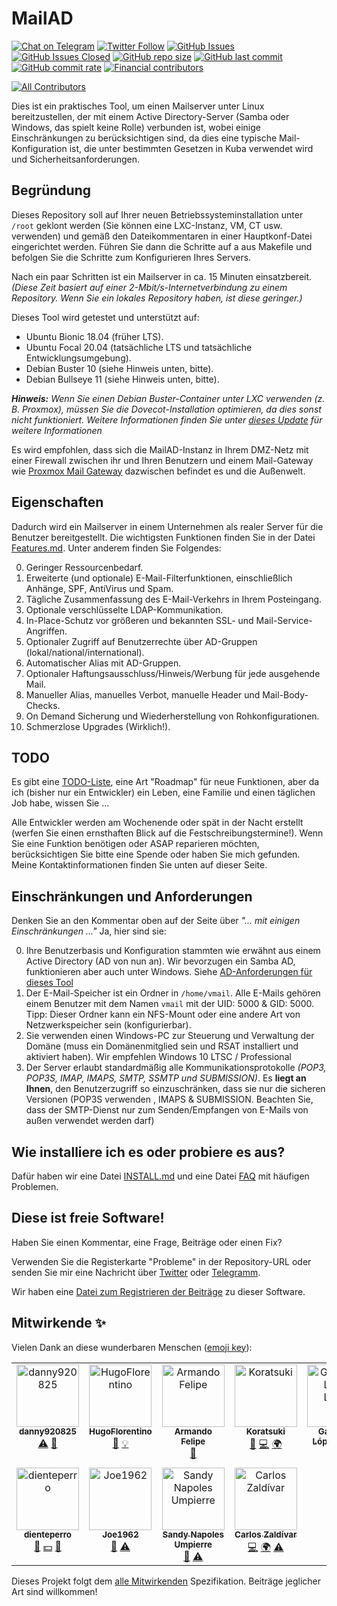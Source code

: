 # MailAD

[![Chat on Telegram](https://img.shields.io/badge/Chat%20on-Telegram-brightgreen?style=flat-square)](https://t.me/MailAD_dev) [![Twitter Follow](https://img.shields.io/twitter/follow/co7wt?label=Follow&style=flat-square)](https://twitter.com/co7wt) [![GitHub Issues](https://img.shields.io/github/issues/stdevPavelmc/mailad?style=flat-square)](https://github.com/stdevPavelmc/mailad/issues) [![GitHub Issues Closed](https://img.shields.io/github/issues-closed/stdevPavelmc/mailad?style=flat-square)](https://github.com/stdevPavelmc/mailad/issues?q=is%3Aissue+is%3Aclosed) [![GitHub repo size](https://img.shields.io/github/repo-size/stdevPavelmc/mailad?style=flat-square)](https://github.com/stdevPavelmc/mailad/archive/master.zip) [![GitHub last commit](https://img.shields.io/github/last-commit/stdevPavelmc/mailad?style=flat-square)](https://github.com/stdevPavelmc/mailad/commits/master) [![GitHub commit rate](https://img.shields.io/github/commit-activity/m/stdevPavelmc/mailad?style=flat-square)](https://github.com/stdevPavelmc/mailad/commits/master) [![Financial contributors](https://opencollective.com/mailad/tiers/badge.svg)](https://opencollective.com/mailad)

<!-- ALL-CONTRIBUTORS-BADGE:START - Do not remove or modify this section -->
[![All Contributors](https://img.shields.io/badge/all_contributors-11-orange.svg?style=flat-square)](#contributors-)
<!-- ALL-CONTRIBUTORS-BADGE:END -->

Dies ist ein praktisches Tool, um einen Mailserver unter Linux bereitzustellen, der mit einem Active Directory-Server (Samba oder Windows, das spielt keine Rolle) verbunden ist, wobei einige Einschränkungen zu berücksichtigen sind, da dies eine typische Mail-Konfiguration ist, die unter bestimmten Gesetzen in Kuba verwendet wird und Sicherheitsanforderungen.

## Begründung

Dieses Repository soll auf Ihrer neuen Betriebssysteminstallation unter `/root` geklont werden (Sie können eine LXC-Instanz, VM, CT usw. verwenden) und gemäß den Dateikommentaren in einer Hauptkonf-Datei eingerichtet werden. Führen Sie dann die Schritte auf a aus Makefile und befolgen Sie die Schritte zum Konfigurieren Ihres Servers.

Nach ein paar Schritten ist ein Mailserver in ca. 15 Minuten einsatzbereit. _(Diese Zeit basiert auf einer 2-Mbit/s-Internetverbindung zu einem Repository. Wenn Sie ein lokales Repository haben, ist diese geringer.)_

Dieses Tool wird getestet und unterstützt auf:

- Ubuntu Bionic 18.04 (früher LTS).
- Ubuntu Focal 20.04 (tatsächliche LTS und tatsächliche Entwicklungsumgebung).
- Debian Buster 10 (siehe Hinweis unten, bitte).
- Debian Bullseye 11 (siehe Hinweis unten, bitte).

_**Hinweis:** Wenn Sie einen Debian Buster-Container unter LXC verwenden (z. B. Proxmox), müssen Sie die Dovecot-Installation optimieren, da dies sonst nicht funktioniert. Weitere Informationen finden Sie unter [dieses Update](https://serverfault.com/questions/976250/dovecot-lxc-Apparmor-Denied-Buster) für weitere Informationen_

Es wird empfohlen, dass sich die MailAD-Instanz in Ihrem DMZ-Netz mit einer Firewall zwischen ihr und Ihren Benutzern und einem Mail-Gateway wie [Proxmox Mail Gateway](https://www.proxmox.com/de/proxmox-mail-gateway) dazwischen befindet es und die Außenwelt.

## Eigenschaften

Dadurch wird ein Mailserver in einem Unternehmen als realer Server für die Benutzer bereitgestellt. Die wichtigsten Funktionen finden Sie in der Datei [Features.md](Features.md). Unter anderem finden Sie Folgendes:

0. Geringer Ressourcenbedarf.
0. Erweiterte (und optionale) E-Mail-Filterfunktionen, einschließlich Anhänge, SPF, AntiVirus und Spam.
0. Tägliche Zusammenfassung des E-Mail-Verkehrs in Ihrem Posteingang.
0. Optionale verschlüsselte LDAP-Kommunikation.
0. In-Place-Schutz vor größeren und bekannten SSL- und Mail-Service-Angriffen.
0. Optionaler Zugriff auf Benutzerrechte über AD-Gruppen (lokal/national/international).
0. Automatischer Alias mit AD-Gruppen.
0. Optionaler Haftungsausschluss/Hinweis/Werbung für jede ausgehende Mail.
0. Manueller Alias, manuelles Verbot, manuelle Header und Mail-Body-Checks.
0. On Demand Sicherung und Wiederherstellung von Rohkonfigurationen.
0. Schmerzlose Upgrades (Wirklich!).

## TODO

Es gibt eine [TODO-Liste](TODO.md), eine Art "Roadmap" für neue Funktionen, aber da ich (bisher nur ein Entwickler) ein Leben, eine Familie und einen täglichen Job habe, wissen Sie ...

Alle Entwickler werden am Wochenende oder spät in der Nacht erstellt (werfen Sie einen ernsthaften Blick auf die Festschreibungstermine!). Wenn Sie eine Funktion benötigen oder ASAP reparieren möchten, berücksichtigen Sie bitte eine Spende oder haben Sie mich gefunden. Meine Kontaktinformationen finden Sie unten auf dieser Seite.

## Einschränkungen und Anforderungen

Denken Sie an den Kommentar oben auf der Seite über _"... mit einigen Einschränkungen ..."_ Ja, hier sind sie:

0. Ihre Benutzerbasis und Konfiguration stammten wie erwähnt aus einem Active Directory (AD von nun an). Wir bevorzugen ein Samba AD, funktionieren aber auch unter Windows. Siehe [AD-Anforderungen für dieses Tool](AD_Requirements.md)
0. Der E-Mail-Speicher ist ein Ordner in `/home/vmail`. Alle E-Mails gehören einem Benutzer mit dem Namen `vmail` mit der UID: 5000 & GID: 5000. Tipp: Dieser Ordner kann ein NFS-Mount oder eine andere Art von Netzwerkspeicher sein (konfigurierbar).
0. Sie verwenden einen Windows-PC zur Steuerung und Verwaltung der Domäne (muss ein Domänenmitglied sein und RSAT installiert und aktiviert haben). Wir empfehlen Windows 10 LTSC / Professional
0. Der Server erlaubt standardmäßig alle Kommunikationsprotokolle _(POP3, POP3S, IMAP, IMAPS, SMTP, SSMTP und SUBMISSION)_. Es **liegt an Ihnen**, den Benutzerzugriff so einzuschränken, dass sie nur die sicheren Versionen (POP3S verwenden , IMAPS & SUBMISSION. Beachten Sie, dass der SMTP-Dienst nur zum Senden/Empfangen von E-Mails von außen verwendet werden darf)

## Wie installiere ich es oder probiere es aus?

Dafür haben wir eine Datei [INSTALL.md](INSTALL.md) und eine Datei [FAQ](FAQ.md) mit häufigen Problemen.

## Diese ist freie Software!

Haben Sie einen Kommentar, eine Frage, Beiträge oder einen Fix?

Verwenden Sie die Registerkarte "Probleme" in der Repository-URL oder senden Sie mir eine Nachricht über [Twitter](https://twitter.com/co7wt) oder [Telegramm](https://t.me/pavelmc).

Wir haben eine [Datei zum Registrieren der Beiträge](Contributors.md) zu dieser Software.

## Mitwirkende ✨

Vielen Dank an diese wunderbaren Menschen ([emoji key](https://allcontributors.org/docs/en/emoji-key)):

<!-- ALL-CONTRIBUTORS-LIST:START - Do not remove or modify this section -->
<!-- prettier-ignore-start -->
<!-- markdownlint-disable -->
<table>
  <tbody>
    <tr>
      <td align="center" valign="top" width="14.28%"><a href="https://github.com/danny920825"><img src="https://avatars2.githubusercontent.com/u/33090194?v=4?s=100" width="100px;" alt="danny920825"/><br /><sub><b>danny920825</b></sub></a><br /><a href="https://github.com/stdevPavelmc/mailad/commits?author=danny920825" title="Tests">⚠️</a> <a href="#ideas-danny920825" title="Ideas, Planning, & Feedback">🤔</a></td>
      <td align="center" valign="top" width="14.28%"><a href="https://github.com/HugoFlorentino"><img src="https://avatars0.githubusercontent.com/u/11479345?v=4?s=100" width="100px;" alt="HugoFlorentino"/><br /><sub><b>HugoFlorentino</b></sub></a><br /><a href="#ideas-HugoFlorentino" title="Ideas, Planning, & Feedback">🤔</a> <a href="#example-HugoFlorentino" title="Examples">💡</a></td>
      <td align="center" valign="top" width="14.28%"><a href="https://www.sysadminsdecuba.com"><img src="https://avatars1.githubusercontent.com/u/12705691?v=4?s=100" width="100px;" alt="Armando Felipe"/><br /><sub><b>Armando Felipe</b></sub></a><br /><a href="#ideas-armandofcom" title="Ideas, Planning, & Feedback">🤔</a></td>
      <td align="center" valign="top" width="14.28%"><a href="https://github.com/Koratsuki"><img src="https://avatars0.githubusercontent.com/u/20727446?v=4?s=100" width="100px;" alt="Koratsuki"/><br /><sub><b>Koratsuki</b></sub></a><br /><a href="#ideas-Koratsuki" title="Ideas, Planning, & Feedback">🤔</a> <a href="https://github.com/stdevPavelmc/mailad/commits?author=Koratsuki" title="Code">💻</a> <a href="#translation-Koratsuki" title="Translation">🌍</a></td>
      <td align="center" valign="top" width="14.28%"><a href="http://www.daxslab.com"><img src="https://avatars0.githubusercontent.com/u/13596248?v=4?s=100" width="100px;" alt="Gabriel A. López López"/><br /><sub><b>Gabriel A. López López</b></sub></a><br /><a href="#translation-glpzzz" title="Translation">🌍</a></td>
      <td align="center" valign="top" width="14.28%"><a href="https://github.com/oneohthree"><img src="https://avatars0.githubusercontent.com/u/7398832?v=4?s=100" width="100px;" alt="oneohthree"/><br /><sub><b>oneohthree</b></sub></a><br /><a href="#ideas-oneohthree" title="Ideas, Planning, & Feedback">🤔</a></td>
      <td align="center" valign="top" width="14.28%"><a href="http://iskra.ml"><img src="https://avatars3.githubusercontent.com/u/6555851?v=4?s=100" width="100px;" alt="Eddy Ernesto del Valle Pino"/><br /><sub><b>Eddy Ernesto del Valle Pino</b></sub></a><br /><a href="https://github.com/stdevPavelmc/mailad/commits?author=edelvalle" title="Documentation">📖</a></td>
    </tr>
    <tr>
      <td align="center" valign="top" width="14.28%"><a href="https://github.com/dienteperro"><img src="https://avatars.githubusercontent.com/u/5240140?v=4?s=100" width="100px;" alt="dienteperro"/><br /><sub><b>dienteperro</b></sub></a><br /><a href="https://github.com/stdevPavelmc/mailad/commits?author=dienteperro" title="Documentation">📖</a> <a href="#financial-dienteperro" title="Financial">💵</a> <a href="#ideas-dienteperro" title="Ideas, Planning, & Feedback">🤔</a></td>
      <td align="center" valign="top" width="14.28%"><a href="http://jjrweb.byethost8.com/"><img src="https://avatars.githubusercontent.com/u/11667019?v=4?s=100" width="100px;" alt="Joe1962"/><br /><sub><b>Joe1962</b></sub></a><br /><a href="#ideas-Joe1962" title="Ideas, Planning, & Feedback">🤔</a> <a href="https://github.com/stdevPavelmc/mailad/commits?author=Joe1962" title="Tests">⚠️</a></td>
      <td align="center" valign="top" width="14.28%"><a href="https://github.com/sandy-cmg"><img src="https://avatars.githubusercontent.com/u/101523070?v=4?s=100" width="100px;" alt="Sandy Napoles Umpierre"/><br /><sub><b>Sandy Napoles Umpierre</b></sub></a><br /><a href="#ideas-sandy-cmg" title="Ideas, Planning, & Feedback">🤔</a> <a href="https://github.com/stdevPavelmc/mailad/commits?author=sandy-cmg" title="Tests">⚠️</a></td>
      <td align="center" valign="top" width="14.28%"><a href="https://cz9dev.github.io/"><img src="https://avatars.githubusercontent.com/u/97544746?v=4?s=100" width="100px;" alt="Carlos Zaldívar"/><br /><sub><b>Carlos Zaldívar</b></sub></a><br /><a href="https://github.com/stdevPavelmc/mailad/commits?author=cz9dev" title="Code">💻</a> <a href="#translation-cz9dev" title="Translation">🌍</a> <a href="https://github.com/stdevPavelmc/mailad/commits?author=cz9dev" title="Tests">⚠️</a></td>
    </tr>
  </tbody>
</table>

<!-- markdownlint-restore -->
<!-- prettier-ignore-end -->

<!-- ALL-CONTRIBUTORS-LIST:END -->

Dieses Projekt folgt dem [alle Mitwirkenden](https://github.com/all-contributors/all-contributors) Spezifikation. Beiträge jeglicher Art sind willkommen!
